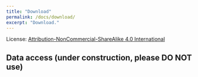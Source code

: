 ```yaml
---
title: "Download"
permalink: /docs/download/
excerpt: "Download."
---
```


License: [Attribution-NonCommercial-ShareAlike 4.0 International](https://github.com/airvlab/cathdata/blob/tuan/LICENSE)

## Data access (under construction, please DO NOT use)
<script type="text/javascript" src="https://form.jotform.com/241012072442036"></script>